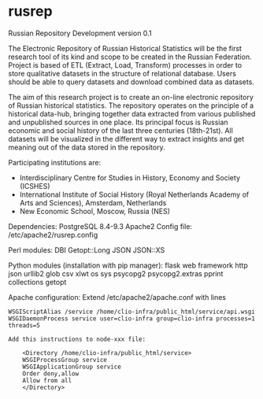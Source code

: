 rusrep
======

Russian Repository
Development version 0.1

The Electronic Repository of Russian Historical Statistics will be the first research tool of its kind and scope to be created in the Russian Federation. Project is based of ETL (Extract, Load, Transform) processes in order to store qualitative datasets in the structure of relational database. Users should be able to query datasets and download combined data as datasets.

The aim of this research project is to create an on-line electronic repository of Russian historical statistics. The repository operates on the principle of a historical data-hub, bringing together data extracted from various published and unpublished sources in one place. Its principal focus is Russian economic and social history of the last three centuries (18th-21st). All datasets will be visualized in the different way to extract insights and get meaning out of the data stored in the repository.

Participating institutions are:
- Interdisciplinary Centre for Studies in History, Economy and Society (ICSHES)
- International Institute of Social History (Royal Netherlands Academy of Arts and Sciences), Amsterdam, Netherlands
- New Economic School, Moscow, Russia (NES)

Dependencies:
PostgreSQL 8.4-9.3
Apache2
Config file: /etc/apache2/rusrep.config

Perl modules: DBI Getopt::Long JSON JSON::XS

Python modules (installation with pip manager):
	flask web framework
	http
	json
	urllib2
	glob
	csv
	xlwt
	os
	sys
	psycopg2
	psycopg2.extras
	pprint
	collections
	getopt

Apache configuration:
	Extend /etc/apache2/apache.conf with lines

	WSGIScriptAlias /service /home/clio-infra/public_html/service/api.wsgi
	WSGIDaemonProcess service user=clio-infra group=clio-infra processes=1 threads=5

	Add this instructions to node-xxx file:

    	<Directory /home/clio-infra/public_html/service>
        WSGIProcessGroup service
        WSGIApplicationGroup service
        Order deny,allow
        Allow from all
    	</Directory>
